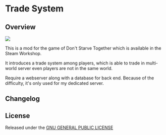# Trade System

## Overview

![](https://steamuserimages-a.akamaihd.net/ugc/1019445525422949962/EF47B813D7A9C9F3F9610018B70174349F74B652/)

This is a mod for the game of Don't Starve Together which is available in the Steam Workshop. 

It introduces a trade system among players, which is able to trade in multi-world server even players are not in the same world.

Require a webserver along with a database for back end. Because of the difficulty, it's only used for my dedicated server.

## Changelog

## License

Released under the [GNU GENERAL PUBLIC LICENSE](https://www.gnu.org/licenses/gpl-3.0.en.html)